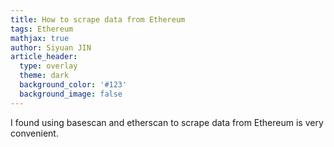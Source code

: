 ```yaml
---
title: How to scrape data from Ethereum
tags: Ethereum
mathjax: true
author: Siyuan JIN
article_header:
  type: overlay
  theme: dark
  background_color: '#123'
  background_image: false
---
```


I found using basescan and etherscan to scrape data from Ethereum is very convenient. 


